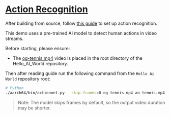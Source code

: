 # [Action Recognition](https://github.com/dusty-nv/jetson-inference/blob/master/docs/actionnet.md)

After building from source, follow [this guide](https://github.com/dusty-nv/jetson-inference/blob/master/docs/actionnet.md) to set up action recognition.

This demo uses a pre-trained AI model to detect human actions in video streams.

Before starting, please ensure:

- The [og-tennis.mp4](./images/og-tennis.mp4) video is placed in the root directory of the Hello_AI_World repository.

Then after reading guide run the following command from the `Hello Ai World` repository root:

```bash
# Python
./aarch64/bin/actionnet.py --skip-frames=0 og-tennis.mp4 an-tennis.mp4
```

> Note: The model skips frames by default, so the output video duration may be shorter.
